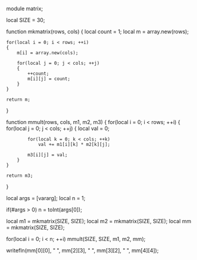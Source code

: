 module matrix;

local SIZE = 30;

function mkmatrix(rows, cols)
{
	local count = 1;
	local m = array.new(rows);

	for(local i = 0; i < rows; ++i)
	{
		m[i] = array.new(cols);

		for(local j = 0; j < cols; ++j)
		{
			++count;
			m[i][j] = count;
		}
	}

	return m;
}

function mmult(rows, cols, m1, m2, m3)
{
	for(local i = 0; i < rows; ++i)
	{
		for(local j = 0; j < cols; ++j)
		{
			local val = 0;

			for(local k = 0; k < cols; ++k)
				val += m1[i][k] * m2[k][j];

			m3[i][j] = val;
		}
	}

	return m3;
}

local args = [vararg];
local n = 1;

if(#args > 0)
	n = toInt(args[0]);

local m1 = mkmatrix(SIZE, SIZE);
local m2 = mkmatrix(SIZE, SIZE);
local mm = mkmatrix(SIZE, SIZE);

for(local i = 0; i < n; ++i)
	mmult(SIZE, SIZE, m1, m2, mm);

writefln(mm[0][0], " ", mm[2][3], " ", mm[3][2], " ", mm[4][4]);
